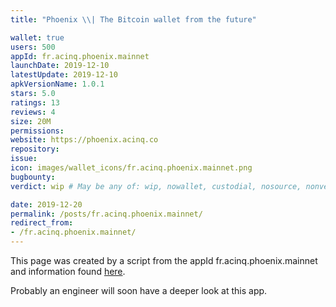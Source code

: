 ```yaml
---
title: "Phoenix \\| The Bitcoin wallet from the future"

wallet: true
users: 500
appId: fr.acinq.phoenix.mainnet
launchDate: 2019-12-10
latestUpdate: 2019-12-10
apkVersionName: 1.0.1
stars: 5.0
ratings: 13
reviews: 4
size: 20M
permissions:
website: https://phoenix.acinq.co
repository:
issue:
icon: images/wallet_icons/fr.acinq.phoenix.mainnet.png
bugbounty:
verdict: wip # May be any of: wip, nowallet, custodial, nosource, nonverifiable, verifiable, bounty, cert1, cert2, cert3

date: 2019-12-20
permalink: /posts/fr.acinq.phoenix.mainnet/
redirect_from:
- /fr.acinq.phoenix.mainnet/
---
```


This page was created by a script from the appId fr.acinq.phoenix.mainnet and information found
[here](https://play.google.com/store/apps/details?id=fr.acinq.phoenix.mainnet).

Probably an engineer will soon have a deeper look at this app.
